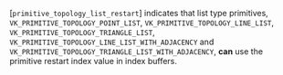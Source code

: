 [`primitive_topology_list_restart`] indicates that list type primitives,
`VK_PRIMITIVE_TOPOLOGY_POINT_LIST`,
`VK_PRIMITIVE_TOPOLOGY_LINE_LIST`,
`VK_PRIMITIVE_TOPOLOGY_TRIANGLE_LIST`,
`VK_PRIMITIVE_TOPOLOGY_LINE_LIST_WITH_ADJACENCY` and
`VK_PRIMITIVE_TOPOLOGY_TRIANGLE_LIST_WITH_ADJACENCY`,  **can**  use the
primitive restart index value in index buffers.